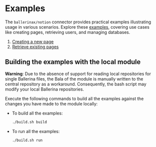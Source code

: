 # Examples

The `ballerinax/notion` connector provides practical examples illustrating usage in various scenarios. Explore these [examples](https://github.com/Jaagrav/module-ballerinax-notion/tree/main/examples), covering use cases like creating pages, retrieving users, and managing databases.

[//]: # "TODO: Add examples"

1. [Creating a new page](https://github.com/Jaagrav/module-ballerinax-notion/blob/main/examples/CreateNewPage/main.bal)
2. [Retrieve existing pages](https://github.com/Jaagrav/module-ballerinax-notion/blob/main/examples/RetrievePage/main.bal)

## Building the examples with the local module

**Warning**: Due to the absence of support for reading local repositories for single Ballerina files, the Bala of the module is manually written to the central repository as a workaround. Consequently, the bash script may modify your local Ballerina repositories.

Execute the following commands to build all the examples against the changes you have made to the module locally:

-   To build all the examples:

    ```bash
    ./build.sh build
    ```

-   To run all the examples:

    ```bash
    ./build.sh run
    ```
